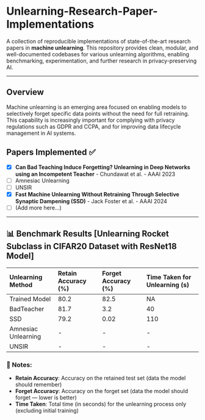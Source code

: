 # Unlearning-Research-Paper-Implementations
A collection of reproducible implementations of state-of-the-art research papers in **machine unlearning**. This repository provides clean, modular, and well-documented codebases for various unlearning algorithms, enabling benchmarking, experimentation, and further research in privacy-preserving AI.

---

## Overview

Machine unlearning is an emerging area focused on enabling models to selectively forget specific data points without the need for full retraining. This capability is increasingly important for complying with privacy regulations such as GDPR and CCPA, and for improving data lifecycle management in AI systems.

## Papers Implemented ✅

- [x] **Can Bad Teaching Induce Forgetting? Unlearning in Deep Networks using an Incompetent Teacher**  - Chundawat et al. - AAAI 2023
- [ ] Amnesiac Unlearning  
- [ ] UNSIR  
- [x] **Fast Machine Unlearning Without Retraining Through Selective Synaptic Dampening (SSD)**  - Jack Foster et al. - AAAI 2024
- [ ] (Add more here...)

---
## 📊 Benchmark Results [Unlearning Rocket Subclass in CIFAR20 Dataset with ResNet18 Model]

| Unlearning Method                                      | Retain Accuracy (%) | Forget Accuracy (%) | Time Taken for Unlearning (s) |
|:-------------------------------------------------------|:--------------------|:--------------------|:------------------------------|
| Trained Model                                          | 80.2                | 82.5                | NA                            |
| BadTeacher                                             | 81.7                | 3.2                 | 40                            |
| SSD                                                    | 79.2                | 0.02                | 110                           |
| Amnesiac Unlearning                                    | -                   | -                   | -                             |
| UNSIR                                                  | -                   | -                   | -                             |

### 📌 Notes:
- **Retain Accuracy**: Accuracy on the retained test set (data the model should remember)
- **Forget Accuracy**: Accuracy on the forget set (data the model should forget — lower is better)
- **Time Taken**: Total time (in seconds) for the unlearning process only (excluding initial training)

